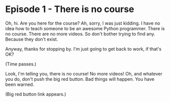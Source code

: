 # Episode 1 - There is no course

Oh, hi. 
Are you here for the course?
Ah, sorry, I was just kidding.
I have no idea how to teach someone to be an awesome Python programmer.
There is no course.
There are no more videos.
So don't bother trying to find any.
Because they don't exist.

Anyway, thanks for stopping by.
I'm just going to get back to work, if that's OK?

(Time passes.)

Look, I'm telling you, there is no course!
No more videos!
Oh, and whatever you do, don't push the big red button.
Bad things will happen.
You have been warned.

(Big red button link appears.)
